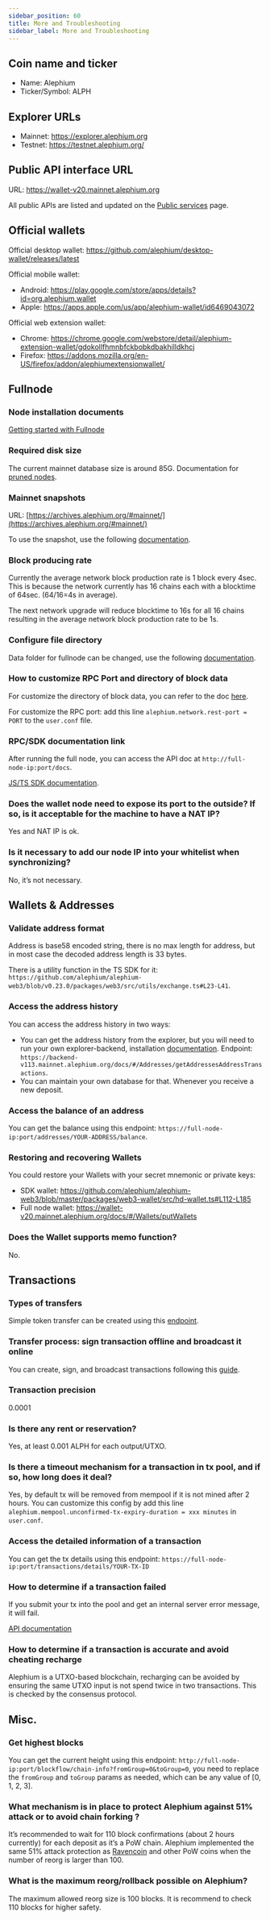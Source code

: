 ```yaml
---
sidebar_position: 60
title: More and Troubleshooting
sidebar_label: More and Troubleshooting
---
```



## Coin name and ticker

* Name: Alephium
* Ticker/Symbol: ALPH

## Explorer URLs

* Mainnet: https://explorer.alephium.org
* Testnet: https://testnet.alephium.org/

## Public API interface URL

URL: https://wallet-v20.mainnet.alephium.org

All public APIs are listed and updated on the [Public services](../dapps/public-services.md) page.

## Official wallets

Official desktop wallet: https://github.com/alephium/desktop-wallet/releases/latest

Official mobile wallet:
* Android: https://play.google.com/store/apps/details?id=org.alephium.wallet
* Apple: https://apps.apple.com/us/app/alephium-wallet/id6469043072

Official web extension wallet:
* Chrome: https://chrome.google.com/webstore/detail/alephium-extension-wallet/gdokollfhmnbfckbobkdbakhilldkhcj
* Firefox: https://addons.mozilla.org/en-US/firefox/addon/alephiumextensionwallet/

## Fullnode 

### Node installation documents

[Getting started with Fullnode](../full-node/getting-started.md)

### Required disk size

The current mainnet database size is around 85G. Documentation for [pruned nodes](../full-node/full-node-more#pruning).

### Mainnet snapshots

URL: [https://archives.alephium.org/#mainnet/](https://archives.alephium.org/#mainnet/)

To use the snapshot, use the following [documentation](../full-node/loading-snapshot.md).

### Block producing rate

Currently the average network block production rate is 1 block every 4sec.
This is because the network currently has 16 chains each with a blocktime of 64sec. (64/16=4s in average).

The next network upgrade will reduce blocktime to 16s for all 16 chains resulting in the average network block production rate to be 1s.

### Configure file directory

Data folder for fullnode can be changed, use the following [documentation](../full-node/full-node-more.md#moving-the-alephium-data-folder).

### How to customize RPC Port and directory of block data

For customize the directory of block data, you can refer to the doc [here](../full-node/full-node-more.md#moving-the-alephium-data-folder).

For customize the RPC port: add this line `alephium.network.rest-port = PORT` to the `user.conf` file.

### RPC/SDK documentation link

After running the full node, you can access the API doc at `http://full-node-ip:port/docs`.

[JS/TS SDK documentation](https://github.com/alephium/alephium-web3).

### Does the wallet node need to expose its port to the outside? If so, is it acceptable for the machine to have a NAT IP?

Yes and NAT IP is ok.

### Is it necessary to add our node IP into your whitelist when synchronizing?

No, it’s not necessary.


## Wallets & Addresses

### Validate address format

Address is base58 encoded string, there is no max length for address, but in most case the decoded address length is 33 bytes.

There is a utility function in the TS SDK for it: `https://github.com/alephium/alephium-web3/blob/v0.23.0/packages/web3/src/utils/exchange.ts#L23-L41`.

### Access the address history

You can access the address history in two ways:
* You can get the address history from the explorer, but you will need to run your own explorer-backend, installation [documentation](../explorer-backend/getting-started). Endpoint: `https://backend-v113.mainnet.alephium.org/docs/#/Addresses/getAddressesAddressTransactions`.
* You can maintain your own database for that. Whenever you receive a new deposit.

### Access the balance of an address

You can get the balance using this endpoint: `https://full-node-ip:port/addresses/YOUR-ADDRESS/balance`.

### Restoring and recovering Wallets

You could restore your Wallets with your secret mnemonic or private keys:
* SDK wallet: https://github.com/alephium/alephium-web3/blob/master/packages/web3-wallet/src/hd-wallet.ts#L112-L185
* Full node wallet: https://wallet-v20.mainnet.alephium.org/docs/#/Wallets/putWallets

### Does the Wallet supports memo function?

No.


## Transactions

### Types of transfers

Simple token transfer can be created using this [endpoint](./exchange#create-a-transaction).

### Transfer process: sign transaction offline and broadcast it online

You can create, sign, and broadcast transactions following this [guide](./exchange#transaction-apis).

### Transaction precision

0.0001

### Is there any rent or reservation?

Yes, at least 0.001 ALPH for each output/UTXO.

### Is there a timeout mechanism for a transaction in tx pool, and if so, how long does it deal?
Yes, by default tx will be removed from mempool if it is not mined after 2 hours.
You can customize this config by add this line `alephium.mempool.unconfirmed-tx-expiry-duration = xxx minutes` in `user.conf`.

### Access the detailed information of a transaction

You can get the tx details using this endpoint: `https://full-node-ip:port/transactions/details/YOUR-TX-ID`

### How to determine if a transaction failed

If you submit your tx into the pool and get an internal server error message, it will fail.

[API documentation](./exchange#submit-a-transaction)

### How to determine if a transaction is accurate and avoid cheating recharge

Alephium is a UTXO-based blockchain, recharging can be avoided by ensuring the same UTXO input is not spend twice in two transactions. This is checked by the consensus protocol.


## Misc.

### Get highest blocks

You can get the current height using this endpoint: `http://full-node-ip:port/blockflow/chain-info?fromGroup=0&toGroup=0`, you need to replace the `fromGroup` and `toGroup` params as needed, which can be any value of [0, 1, 2, 3].

### What mechanism is in place to protect Alephium against 51% attack or to avoid chain forking ?

It’s recommended to wait for 110 block confirmations (about 2 hours currently) for each deposit as it’s a PoW chain.
Alephium implemented the same 51% attack protection as [Ravencoin](https://tronblack.medium.com/ravencoin-building-the-immune-system-23d077b65f71) and other PoW coins when the number of reorg is larger than 100.

### What is the maximum reorg/rollback possible on Alephium?

The maximum allowed reorg size is 100 blocks. It is recommend to check 110 blocks for higher safety.

